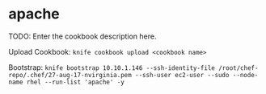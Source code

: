 # apache

TODO: Enter the cookbook description here.

Upload Cookbook:
```knife cookbook upload <cookbook name>```

Bootstrap:
```knife bootstrap 10.10.1.146 --ssh-identity-file /root/chef-repo/.chef/27-aug-17-nvirginia.pem --ssh-user ec2-user --sudo --node-name rhel --run-list 'apache' -y```
